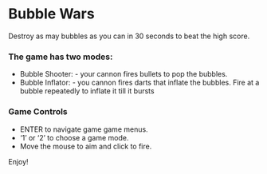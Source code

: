 # Bubble Wars
 Destroy as may bubbles as you can in 30 seconds to beat the high score.

### The game has two modes:
 - Bubble Shooter: - your cannon fires bullets to pop the bubbles.
 - Bubble Inflator: - you cannon fires darts that inflate the bubbles. Fire at a bubble repeatedly to inflate it till it bursts

### Game Controls
 - ENTER to navigate game game menus.
 - ‘1’ or ‘2’ to choose a game mode.
 - Move the mouse to aim and click to fire.

Enjoy!
